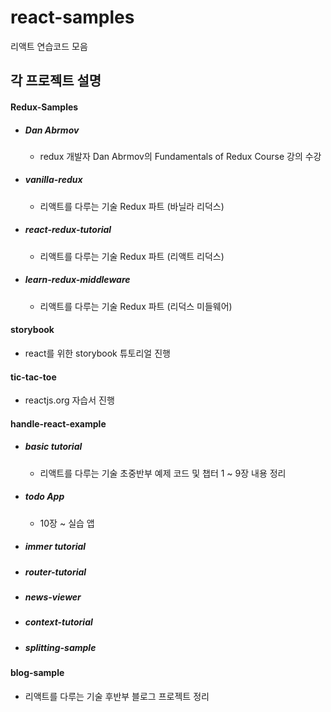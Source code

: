 # react-samples
리액트 연습코드 모음

## 각 프로젝트 설명
#### Redux-Samples
- ##### Dan Abrmov
  - redux 개발자 Dan Abrmov의 Fundamentals of Redux Course 강의 수강
- ##### vanilla-redux
  - 리액트를 다루는 기술 Redux 파트 (바닐라 리덕스)
- ##### react-redux-tutorial
  - 리액트를 다루는 기술 Redux 파트 (리액트 리덕스)
- ##### learn-redux-middleware
  - 리액트를 다루는 기술 Redux 파트 (리덕스 미들웨어)

#### storybook
- react를 위한 storybook 튜토리얼 진행

#### tic-tac-toe
- reactjs.org 자습서 진행

#### handle-react-example
- ##### basic tutorial
  - 리액트를 다루는 기술 초중반부 예제 코드 및 챕터 1 ~ 9장 내용 정리
- ##### todo App
  - 10장 ~ 실습 앱
- ##### immer tutorial
- ##### router-tutorial
- ##### news-viewer
- ##### context-tutorial
- ##### splitting-sample

#### blog-sample
- 리액트를 다루는 기술 후반부 블로그 프로젝트 정리
